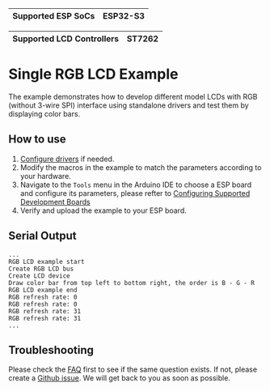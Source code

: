 | Supported ESP SoCs | ESP32-S3 |
| ------------------ | -------- |

| Supported LCD Controllers | ST7262 |
| ------------------------- | ------ |

# Single RGB LCD Example

The example demonstrates how to develop different model LCDs with RGB (without 3-wire SPI) interface using standalone drivers and test them by displaying color bars.

## How to use

1. [Configure drivers](../../../README.md#configuring-drivers) if needed.
2. Modify the macros in the example to match the parameters according to your hardware.
3. Navigate to the `Tools` menu in the Arduino IDE to choose a ESP board and configure its parameters, please refter to [Configuring Supported Development Boards](../../../README.md#configuring-supported-development-boards)
4. Verify and upload the example to your ESP board.

## Serial Output

```
...
RGB LCD example start
Create RGB LCD bus
Create LCD device
Draw color bar from top left to bottom right, the order is B - G - R
RGB LCD example end
RGB refresh rate: 0
RGB refresh rate: 0
RGB refresh rate: 31
RGB refresh rate: 31
...
```

## Troubleshooting

Please check the [FAQ](../../../README.md#faq) first to see if the same question exists. If not, please create a [Github issue](https://github.com/esp-arduino-libs/ESP32_Display_Panel/issues). We will get back to you as soon as possible.
